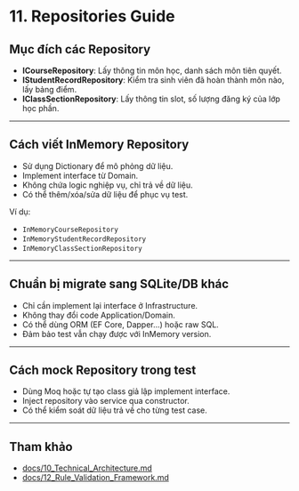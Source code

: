 # 11. Repositories Guide

## Mục đích các Repository

- **ICourseRepository**: Lấy thông tin môn học, danh sách môn tiên quyết.
- **IStudentRecordRepository**: Kiểm tra sinh viên đã hoàn thành môn nào, lấy bảng điểm.
- **IClassSectionRepository**: Lấy thông tin slot, số lượng đăng ký của lớp học phần.

---

## Cách viết InMemory Repository
- Sử dụng Dictionary để mô phỏng dữ liệu.
- Implement interface từ Domain.
- Không chứa logic nghiệp vụ, chỉ trả về dữ liệu.
- Có thể thêm/xóa/sửa dữ liệu để phục vụ test.

Ví dụ:
- `InMemoryCourseRepository`
- `InMemoryStudentRecordRepository`
- `InMemoryClassSectionRepository`

---

## Chuẩn bị migrate sang SQLite/DB khác
- Chỉ cần implement lại interface ở Infrastructure.
- Không thay đổi code Application/Domain.
- Có thể dùng ORM (EF Core, Dapper...) hoặc raw SQL.
- Đảm bảo test vẫn chạy được với InMemory version.

---

## Cách mock Repository trong test
- Dùng Moq hoặc tự tạo class giả lập implement interface.
- Inject repository vào service qua constructor.
- Có thể kiểm soát dữ liệu trả về cho từng test case.

---

## Tham khảo
- [docs/10_Technical_Architecture.md](10_Technical_Architecture.md)
- [docs/12_Rule_Validation_Framework.md](12_Rule_Validation_Framework.md) 